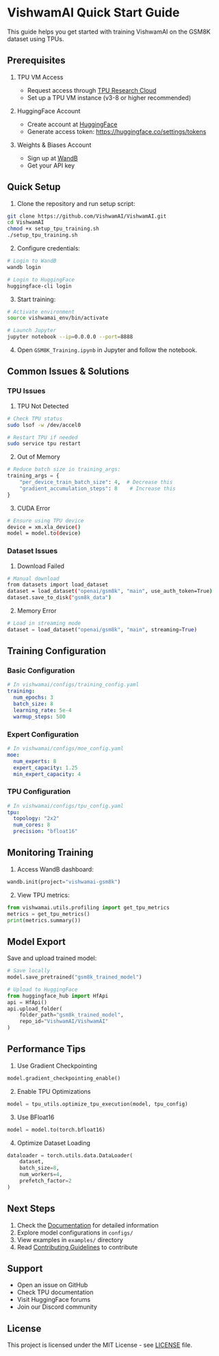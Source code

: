 # VishwamAI Quick Start Guide

This guide helps you get started with training VishwamAI on the GSM8K dataset using TPUs.

## Prerequisites

1. TPU VM Access
   - Request access through [TPU Research Cloud](https://sites.research.google/trc/about/)
   - Set up a TPU VM instance (v3-8 or higher recommended)

2. HuggingFace Account
   - Create account at [HuggingFace](https://huggingface.co/join)
   - Generate access token: https://huggingface.co/settings/tokens

3. Weights & Biases Account
   - Sign up at [WandB](https://wandb.ai/login)
   - Get your API key

## Quick Setup

1. Clone the repository and run setup script:
```bash
git clone https://github.com/VishwamAI/VishwamAI.git
cd VishwamAI
chmod +x setup_tpu_training.sh
./setup_tpu_training.sh
```

2. Configure credentials:
```bash
# Login to WandB
wandb login

# Login to HuggingFace
huggingface-cli login
```

3. Start training:
```bash
# Activate environment
source vishwamai_env/bin/activate

# Launch Jupyter
jupyter notebook --ip=0.0.0.0 --port=8888
```

4. Open `GSM8K_Training.ipynb` in Jupyter and follow the notebook.

## Common Issues & Solutions

### TPU Issues

1. TPU Not Detected
```bash
# Check TPU status
sudo lsof -w /dev/accel0

# Restart TPU if needed
sudo service tpu restart
```

2. Out of Memory
```python
# Reduce batch size in training_args:
training_args = {
    "per_device_train_batch_size": 4,  # Decrease this
    "gradient_accumulation_steps": 8    # Increase this
}
```

3. CUDA Error
```bash
# Ensure using TPU device
device = xm.xla_device()
model = model.to(device)
```

### Dataset Issues

1. Download Failed
```bash
# Manual download
from datasets import load_dataset
dataset = load_dataset("openai/gsm8k", "main", use_auth_token=True)
dataset.save_to_disk("gsm8k_data")
```

2. Memory Error
```python
# Load in streaming mode
dataset = load_dataset("openai/gsm8k", "main", streaming=True)
```

## Training Configuration

### Basic Configuration
```yaml
# In vishwamai/configs/training_config.yaml
training:
  num_epochs: 3
  batch_size: 8
  learning_rate: 5e-4
  warmup_steps: 500
```

### Expert Configuration
```yaml
# In vishwamai/configs/moe_config.yaml
moe:
  num_experts: 8
  expert_capacity: 1.25
  min_expert_capacity: 4
```

### TPU Configuration
```yaml
# In vishwamai/configs/tpu_config.yaml
tpu:
  topology: "2x2"
  num_cores: 8
  precision: "bfloat16"
```

## Monitoring Training

1. Access WandB dashboard:
```python
wandb.init(project="vishwamai-gsm8k")
```

2. View TPU metrics:
```python
from vishwamai.utils.profiling import get_tpu_metrics
metrics = get_tpu_metrics()
print(metrics.summary())
```

## Model Export

Save and upload trained model:
```python
# Save locally
model.save_pretrained("gsm8k_trained_model")

# Upload to HuggingFace
from huggingface_hub import HfApi
api = HfApi()
api.upload_folder(
    folder_path="gsm8k_trained_model",
    repo_id="VishwamAI/VishwamAI"
)
```

## Performance Tips

1. Use Gradient Checkpointing
```python
model.gradient_checkpointing_enable()
```

2. Enable TPU Optimizations
```python
model = tpu_utils.optimize_tpu_execution(model, tpu_config)
```

3. Use BFloat16
```python
model = model.to(torch.bfloat16)
```

4. Optimize Dataset Loading
```python
dataloader = torch.utils.data.DataLoader(
    dataset,
    batch_size=8,
    num_workers=4,
    prefetch_factor=2
)
```

## Next Steps

1. Check the [Documentation](docs/technical.md) for detailed information
2. Explore model configurations in `configs/`
3. View examples in `examples/` directory
4. Read [Contributing Guidelines](CONTRIBUTING.md) to contribute

## Support

- Open an issue on GitHub
- Check TPU documentation
- Visit HuggingFace forums
- Join our Discord community

## License

This project is licensed under the MIT License - see [LICENSE](LICENSE) file.
